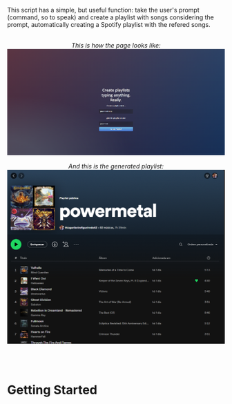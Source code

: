 This script has a simple, but useful function: take the user's prompt (command, so to speak) and create a playlist with songs considering the prompt, automatically creating a Spotify playlist with the refered songs.
<br></br>
<p align="center">
<i>This is how the page looks like:</i>
<img src="Screenshot_1.png" alt="Prompt Page" title="Prompt Page">
</p>

<p align="center">
<i>And this is the generated playlist:</i>

<img src="Screenshot_2.png" alt="Spotify" title="Spotify playlist">
</p><br></br>

<h1>Getting Started</h1>

